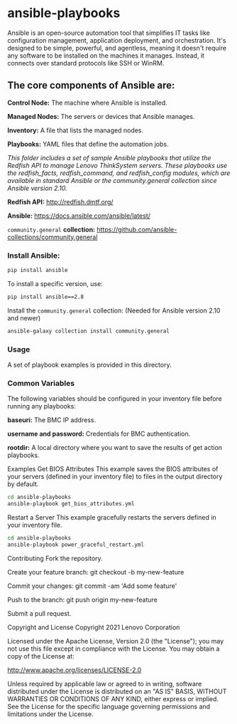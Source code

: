 # ansible-playbooks

Ansible is an open-source automation tool that simplifies IT tasks like configuration management, application deployment, and orchestration. It's designed to be simple, powerful, and agentless, meaning it doesn't require any software to be installed on the machines it manages. Instead, it connects over standard protocols like SSH or WinRM.

## The core components of Ansible are:

**Control Node:** The machine where Ansible is installed.

**Managed Nodes:** The servers or devices that Ansible manages.

**Inventory:** A file that lists the managed nodes.

**Playbooks:** YAML files that define the automation jobs.


_This folder includes a set of sample Ansible playbooks that utilize the Redfish API to manage Lenovo ThinkSystem servers. These playbooks use the redfish_facts, redfish_command, and redfish_config modules, which are available in standard Ansible or the community.general collection since Ansible version 2.10._


**Redfish API:** http://redfish.dmtf.org/

**Ansible:** https://docs.ansible.com/ansible/latest/

`community.general` **collection:** https://github.com/ansible-collections/community.general

### Install Ansible:

```bash
pip install ansible
```

To install a specific version, use:

```bash
pip install ansible==2.8
```

Install the `community.general` collection:
(Needed for Ansible version 2.10 and newer)

```bash
ansible-galaxy collection install community.general
```

### Usage
A set of playbook examples is provided in this directory.

### Common Variables
The following variables should be configured in your inventory file before running any playbooks:

**baseuri:** The BMC IP address.

**username and password:** Credentials for BMC authentication.

**rootdir:** A local directory where you want to save the results of get action playbooks.

Examples
Get BIOS Attributes
This example saves the BIOS attributes of your servers (defined in your inventory file) to files in the output directory by default.

```bash
cd ansible-playbooks
ansible-playbook get_bios_attributes.yml
```

Restart a Server
This example gracefully restarts the servers defined in your inventory file.

```bash
cd ansible-playbooks
ansible-playbook power_graceful_restart.yml
```

Contributing
Fork the repository.

Create your feature branch: git checkout -b my-new-feature

Commit your changes: git commit -am 'Add some feature'

Push to the branch: git push origin my-new-feature

Submit a pull request.

Copyright and License
Copyright 2021 Lenovo Corporation

Licensed under the Apache License, Version 2.0 (the "License"); you may not use this file except in compliance with the License. You may obtain a copy of the License at:

http://www.apache.org/licenses/LICENSE-2.0

Unless required by applicable law or agreed to in writing, software distributed under the License is distributed on an "AS IS" BASIS, WITHOUT WARRANTIES OR CONDITIONS OF ANY KIND, either express or implied. See the License for the specific language governing permissions and limitations under the License.

